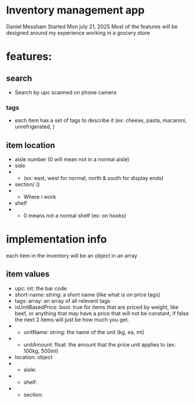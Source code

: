 
# Inventory management app
Daniel Messham
Started Mon july 21, 2025
Most of the features will be designed around my experience working in a grocery store
# features:

## search
- Search by upc scanned on phone camera
### tags
- each item has a set of tags to describe it (ex: cheese, pasta, macaroni, unrefrigerated, )

## item location
- aisle number (0 will mean not in a normal aisle)
- side 
- - (ex: east, west for normal, north & south for display ends)
- section/ ()
- - Where i work
- shelf 
- - 0 means not a normal shelf (ex: on hooks)
# implementation info
each item in the inventory will be an object in an array
## item values
- upc: int: the bar code
- short-name: string: a short name (like what is on price tags)
- tags: array: an array of all relevent tags
- isUnitBasedPrice: bool: true for items that are priced by weight, like beef, or anything that may have a price that will not be constant, if false the next 2 items will just be how much you get.
- - unitName: string: the name of the unit (kg, ea, ml)
- - unitAmount: float: the amount that the price unit applies to (ex: 100kg, 500ml)
- location: object
- - aisle:
- - shelf:
- - section:
